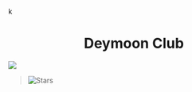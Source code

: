 k<h1 align="center">Deymoon Club </h1>

 <img src= "https://catbox.mohttps://chat.whatsapp.com/GZcgMUta1CxFRxss1wlPpu?mode=ac_t.jpg">
    </p>

><img title="Stars" src="https://img.shields.io/github/stars/the-new?color=yellow&style=flat-square"></a>

